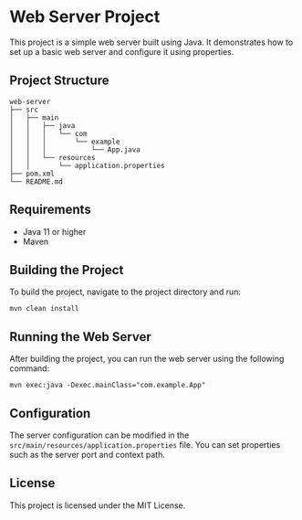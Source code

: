 # Web Server Project

This project is a simple web server built using Java. It demonstrates how to set up a basic web server and configure it using properties.

## Project Structure

```
web-server
├── src
│   ├── main
│   │   ├── java
│   │   │   └── com
│   │   │       └── example
│   │   │           └── App.java
│   │   └── resources
│   │       └── application.properties
├── pom.xml
└── README.md
```

## Requirements

- Java 11 or higher
- Maven

## Building the Project

To build the project, navigate to the project directory and run:

```
mvn clean install
```

## Running the Web Server

After building the project, you can run the web server using the following command:

```
mvn exec:java -Dexec.mainClass="com.example.App"
```

## Configuration

The server configuration can be modified in the `src/main/resources/application.properties` file. You can set properties such as the server port and context path.

## License

This project is licensed under the MIT License.